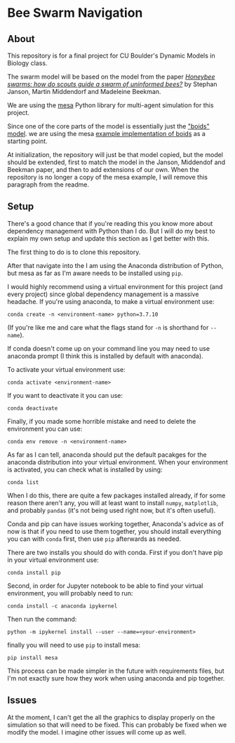 # Bee Swarm Navigation

## About
This repository is for a final project for CU Boulder's Dynamic Models in Biology class.
  
The swarm model will be based on the model from the paper [*Honeybee swarms: how do scouts guide a swarm of uninformed bees?*](https://www.sciencedirect.com/science/article/abs/pii/S0003347205001016) by Stephan Janson, Martin Middendorf and Madeleine Beekman.
  
We are using the [mesa](https://github.com/projectmesa/mesa) Python library for multi-agent simulation for this project.
  
Since one of the core parts of the model is essentially just the ["boids" model](https://team.inria.fr/imagine/files/2014/10/flocks-hers-and-schools.pdf). we are using the mesa [example implementation of boids](https://github.com/projectmesa/mesa/tree/main/examples/boid_flockers) as a starting point.
  
At initialization, the repository will just be that model copied, but the model should be extended, first to match the model in the Janson, Middendof and Beekman paper, and then to add extensions of our own.  When the repository is no longer a copy of the mesa example, I will remove this paragraph from the readme.
  
## Setup
There's a good chance that if you're reading this you know more about dependency management with Python than I do.  But I will do my best to explain my own setup and update this section as I get better with this.
  
The first thing to do is to clone this repository.
  
After that navigate into the
I am using the Anaconda distribution of Python, but mesa as far as I'm aware needs to be installed using `pip`.
  
I would highly recommend using a virtual environment for this project (and every project) since global dependency management is a massive headache.  If you're using anaconda, to make a virtual environment use:
```
conda create -n <environment-name> python=3.7.10
```
(If you're like me and care what the flags stand for `-n` is shorthand for `--name`).
  
If conda doesn't come up on your command line you may need to use anaconda prompt (I think this is installed by default with anaconda).
  
To activate your virtual environment use:
```
conda activate <environment-name>
```
If you want to deactivate it you can use:
```
conda deactivate
```
Finally, if you made some horrible mistake and need to delete the environment you can use:
```
conda env remove -n <environment-name>
```
  
As far as I can tell, anaconda should put the default pacakges for the anaconda distribution into your virtual environment.  When your environment is activated, you can check what is installed by using:
```
conda list
```
When I do this, there are quite a few packages installed already, if for some reason there aren't any, you will at least want to install `numpy`, `matplotlib`, and probably `pandas` (it's not being used right now, but it's often useful).
  
Conda and pip can have issues working together, Anaconda's advice as of now is that if you need to use them together, you should install everything you can with `conda` first, then use `pip` afterwards as needed.
  
There are two installs you should do with conda.  First if you don't have pip in your virtual environment use:
```
conda install pip
```
Second, in order for Jupyter notebook to be able to find your virtual environment, you will probably need to run:
```
conda install -c anaconda ipykernel
```
Then run the command:
```
python -m ipykernel install --user --name=<your-environment>
```
  
finally you will need to use `pip` to install mesa:
```
pip install mesa
```
  
This process can be made simpler in the future with requirements files, but I'm not exactly sure how they work when using anaconda and pip together.

## Issues
At the moment, I can't get the all the graphics to display properly on the simulation so that will need to be fixed.  This can probably be fixed when we modify the model.  I imagine other issues will come up as well.